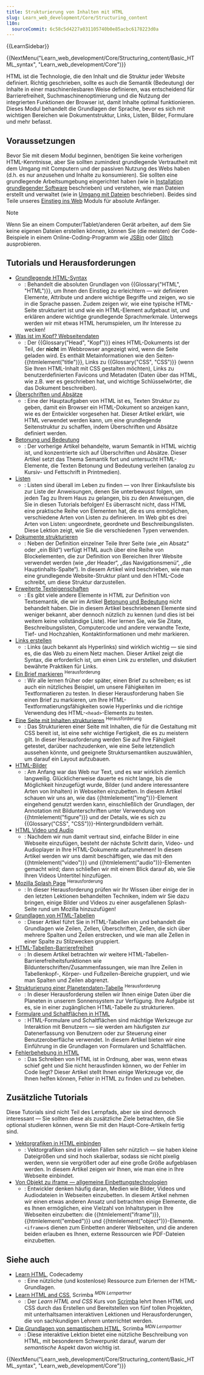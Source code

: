```yaml
---
title: Strukturierung von Inhalten mit HTML
slug: Learn_web_development/Core/Structuring_content
l10n:
  sourceCommit: 6c58c5d4227a031105740b0e85acbc6178223d0a
---
```


{{LearnSidebar}}

{{NextMenu("Learn_web_development/Core/Structuring_content/Basic_HTML_syntax", "Learn_web_development/Core")}}

HTML ist die Technologie, die den Inhalt und die Struktur jeder Website definiert. Richtig geschrieben, sollte es auch die Semantik (Bedeutung) der Inhalte in einer maschinenlesbaren Weise definieren, was entscheidend für Barrierefreiheit, Suchmaschinenoptimierung und die Nutzung der integrierten Funktionen der Browser ist, damit Inhalte optimal funktionieren. Dieses Modul behandelt die Grundlagen der Sprache, bevor es sich mit wichtigen Bereichen wie Dokumentstruktur, Links, Listen, Bilder, Formulare und mehr befasst.

## Voraussetzungen

Bevor Sie mit diesem Modul beginnen, benötigen Sie keine vorherigen HTML-Kenntnisse, aber Sie sollten zumindest grundlegende Vertrautheit mit dem Umgang mit Computern und der passiven Nutzung des Webs haben (d.h. es nur anzusehen und Inhalte zu konsumieren). Sie sollten eine grundlegende Arbeitsumgebung eingerichtet haben (wie in [Installation grundlegender Software](/de/docs/Learn_web_development/Getting_started/Environment_setup/Installing_software) beschrieben) und verstehen, wie man Dateien erstellt und verwaltet (wie in [Umgang mit Dateien](/de/docs/Learn_web_development/Getting_started/Environment_setup/Dealing_with_files) beschrieben). Beides sind Teile unseres [Einstieg ins Web](/de/docs/Learn_web_development/Getting_started/Your_first_website) Moduls für absolute Anfänger.

> [!NOTE]
> Wenn Sie an einem Computer/Tablet/anderen Gerät arbeiten, auf dem Sie keine eigenen Dateien erstellen können, können Sie (die meisten) der Code-Beispiele in einem Online-Coding-Programm wie [JSBin](https://jsbin.com/) oder [Glitch](https://glitch.com/) ausprobieren.

## Tutorials und Herausforderungen

- [Grundlegende HTML-Syntax](/de/docs/Learn_web_development/Core/Structuring_content/Basic_HTML_syntax)
  - : Behandelt die absoluten Grundlagen von {{Glossary("HTML", "HTML")}}, um Ihnen den Einstieg zu erleichtern — wir definieren Elemente, Attribute und andere wichtige Begriffe und zeigen, wo sie in die Sprache passen. Zudem zeigen wir, wie eine typische HTML-Seite strukturiert ist und wie ein HTML-Element aufgebaut ist, und erklären andere wichtige grundlegende Sprachmerkmale. Unterwegs werden wir mit etwas HTML herumspielen, um Ihr Interesse zu wecken!
- [Was ist im Kopf? Webseitendaten](/de/docs/Learn_web_development/Core/Structuring_content/Webpage_metadata)
  - : Der {{Glossary("Head", "Kopf")}} eines HTML-Dokuments ist der Teil, der **nicht** im Webbrowser angezeigt wird, wenn die Seite geladen wird. Es enthält Metainformationen wie den Seiten-{{htmlelement("title")}}, Links zu {{Glossary("CSS", "CSS")}} (wenn Sie Ihren HTML-Inhalt mit CSS gestalten möchten), Links zu benutzerdefinierten Favicons und Metadaten (Daten über das HTML, wie z.B. wer es geschrieben hat, und wichtige Schlüsselwörter, die das Dokument beschreiben).
- [Überschriften und Absätze](/de/docs/Learn_web_development/Core/Structuring_content/Headings_and_paragraphs)
  - : Eine der Hauptaufgaben von HTML ist es, Texten Struktur zu geben, damit ein Browser ein HTML-Dokument so anzeigen kann, wie es der Entwickler vorgesehen hat. Dieser Artikel erklärt, wie HTML verwendet werden kann, um eine grundlegende Seitenstruktur zu schaffen, indem Überschriften und Absätze definiert werden.
- [Betonung und Bedeutung](/de/docs/Learn_web_development/Core/Structuring_content/Emphasis_and_importance)
  - : Der vorherige Artikel behandelte, warum Semantik in HTML wichtig ist, und konzentrierte sich auf Überschriften und Absätze. Dieser Artikel setzt das Thema Semantik fort und untersucht HTML-Elemente, die Texten Betonung und Bedeutung verleihen (analog zu Kursiv- und Fettschrift in Printmedien).
- [Listen](/de/docs/Learn_web_development/Core/Structuring_content/Lists)
  - : Listen sind überall im Leben zu finden — von Ihrer Einkaufsliste bis zur Liste der Anweisungen, denen Sie unterbewusst folgen, um jeden Tag zu Ihrem Haus zu gelangen, bis zu den Anweisungen, die Sie in diesen Tutorials befolgen! Es überrascht nicht, dass HTML eine praktische Reihe von Elementen hat, die es uns ermöglichen, verschiedene Arten von Listen zu definieren. Im Web gibt es drei Arten von Listen: ungeordnete, geordnete und Beschreibungslisten. Diese Lektion zeigt, wie Sie die verschiedenen Typen verwenden.
- [Dokumente strukturieren](/de/docs/Learn_web_development/Core/Structuring_content/Structuring_documents)
  - : Neben der Definition einzelner Teile Ihrer Seite (wie „ein Absatz“ oder „ein Bild“) verfügt HTML auch über eine Reihe von Blockelementen, die zur Definition von Bereichen Ihrer Website verwendet werden (wie „der Header“, „das Navigationsmenü“, „die Hauptinhalts-Spalte“). In diesem Artikel wird beschrieben, wie man eine grundlegende Website-Struktur plant und den HTML-Code schreibt, um diese Struktur darzustellen.
- [Erweiterte Texteigenschaften](/de/docs/Learn_web_development/Core/Structuring_content/Advanced_text_features)
  - : Es gibt viele andere Elemente in HTML zur Definition von Textsemantik, die wir im Artikel [Betonung und Bedeutung](/de/docs/Learn_web_development/Core/Structuring_content/Emphasis_and_importance) nicht behandelt haben. Die in diesem Artikel beschriebenen Elemente sind weniger bekannt, aber dennoch nützlich zu kennen (und dies ist bei weitem keine vollständige Liste). Hier lernen Sie, wie Sie Zitate, Beschreibungslisten, Computercode und andere verwandte Texte, Tief- und Hochzahlen, Kontaktinformationen und mehr markieren.
- [Links erstellen](/de/docs/Learn_web_development/Core/Structuring_content/Creating_links)
  - : Links (auch bekannt als Hyperlinks) sind wirklich wichtig — sie sind es, die das Web zu einem Netz machen. Dieser Artikel zeigt die Syntax, die erforderlich ist, um einen Link zu erstellen, und diskutiert bewährte Praktiken für Links.
- [Ein Brief markieren](/de/docs/Learn_web_development/Core/Structuring_content/Marking_up_a_letter) <sup>Herausforderung</sup>
  - : Wir alle lernen früher oder später, einen Brief zu schreiben; es ist auch ein nützliches Beispiel, um unsere Fähigkeiten im Textformatieren zu testen. In dieser Herausforderung haben Sie einen Brief zu markieren, um Ihre HTML-Textformatierungsfähigkeiten sowie Hyperlinks und die richtige Verwendung des HTML-`<head>`-Elements zu testen.
- [Eine Seite mit Inhalten strukturieren](/de/docs/Learn_web_development/Core/Structuring_content/Structuring_a_page_of_content) <sup>Herausforderung</sup>
  - : Das Strukturieren einer Seite mit Inhalten, die für die Gestaltung mit CSS bereit ist, ist eine sehr wichtige Fertigkeit, die es zu meistern gilt. In dieser Herausforderung werden Sie auf Ihre Fähigkeit getestet, darüber nachzudenken, wie eine Seite letztendlich aussehen könnte, und geeignete Struktursemantiken auszuwählen, um darauf ein Layout aufzubauen.
- [HTML-Bilder](/de/docs/Learn_web_development/Core/Structuring_content/HTML_images)
  - : Am Anfang war das Web nur Text, und es war wirklich ziemlich langweilig. Glücklicherweise dauerte es nicht lange, bis die Möglichkeit hinzugefügt wurde, Bilder (und andere interessantere Arten von Inhalten) in Webseiten einzubetten. In diesem Artikel schauen wir uns an, wie das {{htmlelement("img")}}-Element eingehend genutzt werden kann, einschließlich der Grundlagen, der Annotation mit Bildunterschriften unter Verwendung von {{htmlelement("figure")}} und der Details, wie es sich zu {{Glossary("CSS", "CSS")}}-Hintergrundbildern verhält.
- [HTML Video und Audio](/de/docs/Learn_web_development/Core/Structuring_content/HTML_video_and_audio)
  - : Nachdem wir nun damit vertraut sind, einfache Bilder in eine Webseite einzufügen, besteht der nächste Schritt darin, Video- und Audioplayer in Ihre HTML-Dokumente aufzunehmen! In diesem Artikel werden wir uns damit beschäftigen, wie das mit den {{htmlelement("video")}} und {{htmlelement("audio")}}-Elementen gemacht wird; dann schließen wir mit einem Blick darauf ab, wie Sie Ihren Videos Untertitel hinzufügen.
- [Mozilla Splash Page](/de/docs/Learn_web_development/Core/Structuring_content/Mozilla_splash_page) <sup>Herausforderung</sup>
  - : In dieser Herausforderung prüfen wir Ihr Wissen über einige der in den letzten Lektionen behandelten Techniken, indem wir Sie dazu bringen, einige Bilder und Videos zu einer ausgefallenen Splash-Seite rund um Mozilla hinzuzufügen!
- [Grundlagen von HTML-Tabellen](/de/docs/Learn_web_development/Core/Structuring_content/HTML_table_basics)
  - : Dieser Artikel führt Sie in HTML-Tabellen ein und behandelt die Grundlagen wie Zeilen, Zellen, Überschriften, Zellen, die sich über mehrere Spalten und Zeilen erstrecken, und wie man alle Zellen in einer Spalte zu Stilzwecken gruppiert.
- [HTML-Tabellen-Barrierefreiheit](/de/docs/Learn_web_development/Core/Structuring_content/Table_accessibility)
  - : In diesem Artikel betrachten wir weitere HTML-Tabellen-Barrierefreiheitsfunktionen wie Bildunterschriften/Zusammenfassungen, wie man Ihre Zeilen in Tabellenkopf-, Körper- und Fußzeilen-Bereiche gruppiert, und wie man Spalten und Zeilen abgrenzt.
- [Strukturierung einer Planetendaten-Tabelle](/de/docs/Learn_web_development/Core/Structuring_content/Planet_data_table) <sup>Herausforderung</sup>
  - : In dieser Herausforderung stellen wir Ihnen einige Daten über die Planeten in unserem Sonnensystem zur Verfügung. Ihre Aufgabe ist es, sie in einer zugänglichen HTML-Tabelle zu strukturieren.
- [Formulare und Schaltflächen in HTML](/de/docs/Learn_web_development/Core/Structuring_content/HTML_forms)
  - : HTML-Formulare und Schaltflächen sind mächtige Werkzeuge zur Interaktion mit Benutzern — sie werden am häufigsten zur Datenerfassung von Benutzern oder zur Steuerung einer Benutzeroberfläche verwendet. In diesem Artikel bieten wir eine Einführung in die Grundlagen von Formularen und Schaltflächen.
- [Fehlerbehebung in HTML](/de/docs/Learn_web_development/Core/Structuring_content/Debugging_HTML)
  - : Das Schreiben von HTML ist in Ordnung, aber was, wenn etwas schief geht und Sie nicht herausfinden können, wo der Fehler im Code liegt? Dieser Artikel stellt Ihnen einige Werkzeuge vor, die Ihnen helfen können, Fehler in HTML zu finden und zu beheben.

## Zusätzliche Tutorials

Diese Tutorials sind nicht Teil des Lernpfads, aber sie sind dennoch interessant — Sie sollten diese als zusätzliche Ziele betrachten, die Sie optional studieren können, wenn Sie mit den Haupt-Core-Artikeln fertig sind.

- [Vektorgrafiken in HTML einbinden](/de/docs/Learn_web_development/Core/Structuring_content/Including_vector_graphics_in_HTML)
  - : Vektorgrafiken sind in vielen Fällen sehr nützlich — sie haben kleine Dateigrößen und sind hoch skalierbar, sodass sie nicht pixelig werden, wenn sie vergrößert oder auf eine große Größe aufgeblasen werden. In diesem Artikel zeigen wir Ihnen, wie man eine in Ihre Webseite einbindet.
- [Von Objekt zu iframe — allgemeine Einbettungstechnologien](/de/docs/Learn_web_development/Core/Structuring_content/General_embedding_technologies)
  - : Entwickler denken häufig daran, Medien wie Bilder, Videos und Audiodateien in Webseiten einzubetten. In diesem Artikel nehmen wir einen etwas anderen Ansatz und betrachten einige Elemente, die es Ihnen ermöglichen, eine Vielzahl von Inhaltstypen in Ihre Webseiten einzubetten: die {{htmlelement("iframe")}}, {{htmlelement("embed")}} und {{htmlelement("object")}}-Elemente. `<iframe>`s dienen zum Einbetten anderer Webseiten, und die anderen beiden erlauben es Ihnen, externe Ressourcen wie PDF-Dateien einzubetten.

## Siehe auch

- [Learn HTML](https://www.codecademy.com/learn/learn-html), Codecademy
  - : Eine nützliche (und kostenlose) Ressource zum Erlernen der HTML-Grundlagen.
- [Learn HTML and CSS](https://v2.scrimba.com/learn-html-and-css-c0p?via=mdn), Scrimba <sup>_MDN Lernpartner_</sup>
  - : Der _Learn HTML and CSS_ Kurs von [Scrimba](https://scrimba.com?via=mdn) lehrt Ihnen HTML und CSS durch das Erstellen und Bereitstellen von fünf tollen Projekten, mit unterhaltsamen interaktiven Lektionen und Herausforderungen, die von sachkundigen Lehrern unterrichtet werden.
- [Die Grundlagen von semantischem HTML](https://v2.scrimba.com/the-frontend-developer-career-path-c0j/~0xid?via=mdn), Scrimba <sup>_MDN Lernpartner_</sup>
  - : Diese interaktive Lektion bietet eine nützliche Beschreibung von HTML, mit besonderem Schwerpunkt darauf, warum der _semantische_ Aspekt davon wichtig ist.

{{NextMenu("Learn_web_development/Core/Structuring_content/Basic_HTML_syntax", "Learn_web_development/Core")}}
